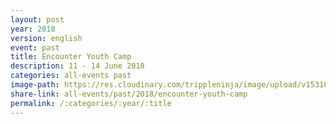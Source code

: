 ```yaml
---
layout: post
year: 2018
version: english
event: past
title: Encounter Youth Camp
description: 11 - 14 June 2018
categories: all-events past
image-path: https://res.cloudinary.com/trippleninja/image/upload/v1531018737/COGS%20Youth/EncounterCamp18/EYC25.jpg
share-link: all-events/past/2018/encounter-youth-camp
permalink: /:categories/:year/:title
---
```

